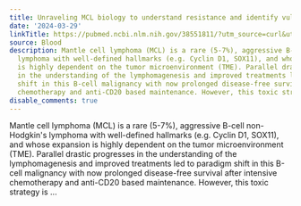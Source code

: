 ```yaml
---
title: Unraveling MCL biology to understand resistance and identify vulnerabilities
date: '2024-03-29'
linkTitle: https://pubmed.ncbi.nlm.nih.gov/38551811/?utm_source=curl&utm_medium=rss&utm_campaign=journals&utm_content=7603509&fc=None&ff=20240330180619&v=2.18.0.post9+e462414
source: Blood
description: Mantle cell lymphoma (MCL) is a rare (5-7%), aggressive B-cell non-Hodgkin's
  lymphoma with well-defined hallmarks (e.g. Cyclin D1, SOX11), and whose expansion
  is highly dependent on the tumor microenvironment (TME). Parallel drastic progresses
  in the understanding of the lymphomagenesis and improved treatments led to paradigm
  shift in this B-cell malignancy with now prolonged disease-free survival after intensive
  chemotherapy and anti-CD20 based maintenance. However, this toxic strategy is ...
disable_comments: true
---
```

Mantle cell lymphoma (MCL) is a rare (5-7%), aggressive B-cell non-Hodgkin's lymphoma with well-defined hallmarks (e.g. Cyclin D1, SOX11), and whose expansion is highly dependent on the tumor microenvironment (TME). Parallel drastic progresses in the understanding of the lymphomagenesis and improved treatments led to paradigm shift in this B-cell malignancy with now prolonged disease-free survival after intensive chemotherapy and anti-CD20 based maintenance. However, this toxic strategy is ...